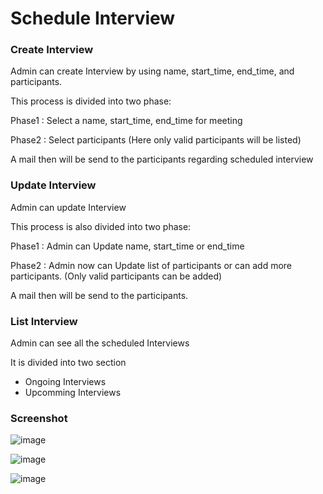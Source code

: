# Schedule Interview

### Create Interview

Admin can create Interview by using
name,
start_time,
end_time,
and participants.

This process is divided into two phase:

Phase1 : Select a name, start_time, end_time for meeting

Phase2 : Select participants (Here only valid participants will be listed)

A mail then will be send to the participants regarding scheduled interview

### Update Interview

Admin can update Interview

This process is also divided into two phase:

Phase1 : Admin can Update name, start_time or end_time

Phase2 : Admin now can Update list of participants or can add more participants. (Only valid participants can be added)

A mail then will be send to the participants.

### List Interview

Admin can see all the scheduled Interviews

It is divided into two section

- Ongoing Interviews
- Upcomming Interviews



### Screenshot
![image](https://user-images.githubusercontent.com/63919014/195421019-bcf1e765-c8dd-4e5b-9ec3-7e1b0abb3c30.png)

![image](https://user-images.githubusercontent.com/63919014/195421641-8521a2b5-98aa-4394-b873-cc71b62d9a41.png)

![image](https://user-images.githubusercontent.com/63919014/195421748-4318a93a-b66b-4429-962e-7ec76a9d00fd.png)
